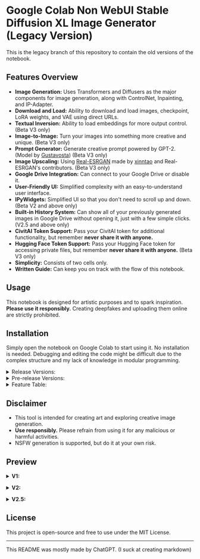# Google Colab Non WebUI Stable Diffusion XL Image Generator (Legacy Version)

This is the legacy branch of this repository to contain the old versions of the notebook.

## Features Overview
- **Image Generation:** Uses Transformers and Diffusers as the major components for image generation, along with ControlNet, Inpainting, and IP-Adapter.
- **Download and Load:** Ability to download and load images, checkpoint, LoRA weights, and VAE using direct URLs.
- **Textual Inversion:** Ability to load embeddings for more output control. (Beta V3 only)
- **Image-to-Image:** Turn your images into something more creative and unique. (Beta V3 only)
- **Prompt Generator:** Generate creative prompt powered by GPT-2. (Model by [Gustavosta](https://huggingface.co/Gustavosta)) (Beta V3 only)
- **Image Upscaling:** Using [Real-ESRGAN](https://github.com/xinntao/Real-ESRGAN) made by [xinntao](https://github.com/xinntao) and Real-ESRGAN's contributors. (Beta V3 only)
- **Google Drive Integration:** Can connect to your Google Drive or disable it.
- **User-Friendly UI:** Simplified complexity with an easy-to-understand user interface.
- **IPyWidgets:** Simplified UI so that you don't need to scroll up and down. (Beta V2 and above only)
- **Built-in History System:** Can show all of your previously generated images in Google Drive without opening it, just with a few simple clicks. (V2.5 and above only)
- **CivitAI Token Support:** Pass your CivitAI token for additional functionality, but remember **never share it with anyone.**
- **Hugging Face Token Support:** Pass your Hugging Face token for accessing private files, but remember **never share it with anyone.** (Beta V3 only)
- **Simplicity:** Consists of two cells only.
- **Written Guide:** Can keep you on track with the flow of this notebook. 

## Usage
This notebook is designed for artistic purposes and to spark inspiration. **Please use it responsibly.** Creating deepfakes and uploading them online are strictly prohibited.

## Installation
Simply open the notebook on Google Colab to start using it. No installation is needed. Debugging and editing the code might be difficult due to the complex structure and my lack of knowledge in modular programming.

<details> <summary> Release Versions: </summary>

- **V1:** [![Open In Colab](https://colab.research.google.com/assets/colab-badge.svg)](https://colab.research.google.com/drive/18cUHh7H1c4qUijSD50uQUNl0Fq8wq7nY)
- **V2:** [![Open In Colab](https://colab.research.google.com/assets/colab-badge.svg)](https://colab.research.google.com/drive/1CQeZADunh6tEZCBOleDkZY96osYkRk5I)
- **V2.5:** [![Open In Colab](https://colab.research.google.com/assets/colab-badge.svg)](https://colab.research.google.com/drive/13sfGKPhbCvNon0rpVvImUwVpZ3lkcuit)
- **V3 (current version):** [![Open In Colab](https://colab.research.google.com/assets/colab-badge.svg)](https://colab.research.google.com/github/ZicoDiegoRR/stable_diffusion_xl_colab_ui/blob/main/V3.ipynb)
</details>

<details> <summary> Pre-release Versions: </summary>

- **Alpha V1:** [![Open In Colab](https://colab.research.google.com/assets/colab-badge.svg)](https://colab.research.google.com/drive/14Cwd4DUEj9y1uWrSnFIaX4qItdPmTiVq)
- **Beta V2:** [![Open In Colab](https://colab.research.google.com/assets/colab-badge.svg)](https://colab.research.google.com/drive/1d5X_kSjUIEA4vSy8a-QTFbVLk8Y7AhJQ)
- **Beta V3:** [![Open In Colab](https://colab.research.google.com/assets/colab-badge.svg)](https://colab.research.google.com/drive/1wPT8aMUyJsOGMPdMgUH7AsZyC-KD9RTN)
</details>

<details> <summary>Feature Table:</summary>
  
| No. | Features                                                                              | V1 | V2 | V2.5 | V3 |
|-----|---------------------------------------------------------------------------------------|----|----|------|----|
| 1   | Base pipelines (ControlNet, VAE, Inpainting, Text2Img)                                | ✅  | ✅  | ✅    | ✅  |
| 2   | Base adapters (LoRA, IP-Adapter)                                                      | ✅  | ✅  | ✅    | ✅  |
| 3   | IPyWidgets                                                                            | ❌  | ✅  | ✅    | ✅  |
| 4   | Saving and loading parameters                                                         | ❌  | ✅  | ✅    | ✅  |
| 5   | Interactive UI                                                                        | ❌  | ✅  | ✅    | ✅  |
| 6   | Linking widgets                                                                       | ❌  | ❌  | ✅    | ✅  |
| 7   | History system                                                                        | ❌  | ❌  | ✅    | ✅  |
| 8   | Upload images directly                                                                | ❌  | ❌  | ✅    | ✅  |
| 9   | Image-to-image                                                                        | ❌  | ❌  | ❌    | ✅  |
| 10  | Textual inversion or embeddings                                                       | ❌  | ❌  | ❌    | ✅  |
| 11  | Send images from history to Image-to-image, ControlNet, Inpainting, and/or IP-Adapter | ❌  | ❌  | ❌    | ✅  |
| 12  | Reset button (defaulting the parameters)                                              | ❌  | ❌  | ❌    | ✅  |
| 13  | Compatibility with saved parameters from previous versions                            | ❌  | ❌  | ❌    | ✅  |
| 14  | Preset system (saving, loading, renaming, and deleting custom parameter presets)      | ❌  | ❌  | ❌    | ✅  |
| 15  | GPT-2 Prompt Generator                                                                | ❌  | ❌  | ❌    | ✅  |
| 16  | Hugging Face token integration                                                        | ❌  | ❌  | ❌    | ✅  |
| 17  | Real-ESRGAN Image Upscaling                                                           | ❌  | ❌  | ❌    | ✅  |
| 18  | Modular programming                                                                   | ❌  | ❌  | ❌    | ✅  |
| 19  | New parameter saving system & legacy conversion                                       | ❌  | ❌  | ❌    | ✅  |
| 20  | URL saving system for model/image sources                                             | ❌  | ❌  | ❌    | ✅  |
| 21  | One-model-for-all-pipelines system                                                    | ❌  | ❌  | ❌    | ✅  |
| 22  | Preview button for ControlNet-converted image                                         | ❌  | ❌  | ❌    | ✅  |
| 23  | `components` integration for shared tensor memory                                     | ❌  | ❌  | ❌    | ✅  |
| 24  | `ControlNetUnion` memory-efficient implementation                                     | ❌  | ❌  | ❌    | ✅  |
| 25  | Corrupted-download deletion logic                                                     | ❌  | ❌  | ❌    | ✅  |
| 26  | Preview & remove buttons for IP-Adapter uploads                                       | ❌  | ❌  | ❌    | ✅  |
| 27  | `ipycanvas` drawing for inpainting masks (unstable)                                   | ❌  | ❌  | ❌    | ✅  |
| 28  | Pagination in history system                                                          | ❌  | ❌  | ❌    | ✅  |
| 29  | Multiple images per generation                                                        | ❌  | ❌  | ❌    | ✅  |
| 30  | Default model selections (12 models preloaded)                                        | ❌  | ❌  | ❌    | ✅  |
| 31  | Hires.Fix with Real-ESRGAN and LANCZOS upscaling                                      | ❌  | ❌  | ❌    | ✅  |
| 32  | Delete button for history system                                                      | ❌  | ❌  | ❌    | ✅  |
| 33  | Combobox widgets for VAE, checkpoint, LoRA, and embeddings from URLs                  | ❌  | ❌  | ❌    | ✅  |
</details>


## Disclaimer
- This tool is intended for creating art and exploring creative image generation.
- **Use responsibly.** Please refrain from using it for any malicious or harmful activities.
- NSFW generation is supported, but do it at your own risk.

## Preview

<details> <summary> <b>V1:</b> </summary> <br>
  
The resolution is too big. [Consider checking it manually.](docs/v1/v1.png) </details>

<details> <summary> <b>V2:</b> </summary> <br>
  
![general_settings_v2](docs/v2/general_settings.png)

![advanced_settings_v2](docs/v2/advanced_settings.png) </details>

<details> <summary> <b>V2.5:</b> </summary> <br>
  
![general_settings_v2.5](docs/v2.5/general_settings.png)

![advanced_settings_v2.5](docs/v2.5/advanced_settings.png)

![history_v2.5](docs/v2.5/history.png) </details>

## License
This project is open-source and free to use under the MIT License.

---

This README was mostly made by ChatGPT. (I suck at creating markdown)

